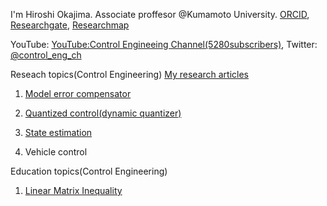 I'm Hiroshi Okajima. Associate proffesor @Kumamoto University. [ORCID](https://orcid.org/0000-0001-7621-7482), [Researchgate](https://www.researchgate.net/profile/Hiroshi-Okajima), [Researchmap](https://researchmap.jp/read0203288?lang=en)

YouTube: [YouTube:Control Engineeing Channel(5280subscribers)](https://www.youtube.com/c/ControlEngineeringChannel/videos), Twitter: [@control_eng_ch](https://twitter.com/control_eng_ch)

Reseach topics(Control Engineering) [My research articles](https://sites.google.com/view/hiroshi-okajima/profile/research-achievements)

 1. [Model error compensator](https://sites.google.com/view/hiroshi-okajima/model-error-compensator)

 2. [Quantized control(dynamic quantizer)](https://sites.google.com/view/hiroshi-okajima/dynamic-quantizer) 

 3. [State estimation](https://www.tandfonline.com/doi/full/10.1080/18824889.2021.1985702?src=recsys)

 4. Vehicle control

Education topics(Control Engineering)

 1. [Linear Matrix Inequality](https://sites.google.com/view/hiroshi-okajima/linear-matrix-inequality)
